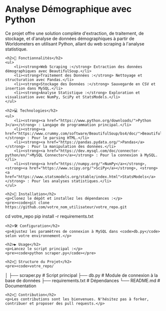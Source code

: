    <h1>Analyse Démographique avec Python</h1>
    <p>Ce projet offre une solution complète d'extraction, de traitement, de stockage, et d'analyse de données démographiques à partir de Worldometers en utilisant Python, allant du web scraping à l'analyse statistique.</p>
    
    <h2>🚀 Fonctionnalités</h2>
    <ul>
        <li><strong>Web Scraping :</strong> Extraction des données démographiques avec BeautifulSoup.</li>
        <li><strong>Traitement des Données :</strong> Nettoyage et structuration avec Pandas.</li>
        <li><strong>Stockage des Données :</strong> Sauvegarde en CSV et insertion dans MySQL.</li>
        <li><strong>Analyse Statistique :</strong> Exploration et visualisation avec NumPy, SciPy et StatsModels.</li>
    </ul>

    <h2>💻 Technologies</h2>
    <ul>
        <li><strong><a href="https://www.python.org/downloads/">Python 3</a></strong> : Langage de programmation principal.</li>
        <li><strong><a href="https://www.crummy.com/software/BeautifulSoup/bs4/doc/">BeautifulSoup4</a></strong> : Pour le parsing HTML.</li>
        <li><strong><a href="https://pandas.pydata.org/">Pandas</a></strong> : Pour la manipulation des données.</li>
        <li><strong><a href="https://dev.mysql.com/doc/connector-python/en/">MySQL Connector</a></strong> : Pour la connexion à MySQL.</li>
        <li><strong><a href="https://numpy.org/">NumPy</a></strong>, <strong><a href="https://www.scipy.org/">SciPy</a></strong>, <strong><a href="https://www.statsmodels.org/stable/index.html">StatsModels</a></strong> : Pour les analyses statistiques.</li>
    </ul>

    <h2>🔧 Installation</h2>
    <p>Clonez le dépôt et installez les dépendances :</p>
    <pre><code>git clone https://github.com/votre_nom_utilisateur/votre_repo.git
cd votre_repo
pip install -r requirements.txt
    </code></pre>

    <h2>🛠 Configuration</h2>
    <p>Ajustez les paramètres de connexion à MySQL dans <code>db.py</code> selon votre environnement.</p>

    <h2>▶️ Usage</h2>
    <p>Lancez le script principal :</p>
    <pre><code>python scraper.py</code></pre>

    <h2>📂 Structure du Projet</h2>
    <pre><code>votre_repo/
│
├── scraper.py        # Script principal
├── db.py             # Module de connexion à la base de données
├── requirements.txt  # Dépendances
└── README.md         # Documentation</code></pre>

    

    <h2>🤝 Contribution</h2>
    <p>Les contributions sont les bienvenues. N'hésitez pas à forker, contribuer et proposer des pull requests.</p>

